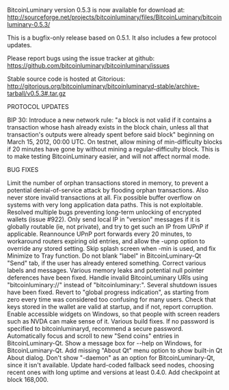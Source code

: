BitcoinLuminary version 0.5.3 is now available for download at:
http://sourceforge.net/projects/bitcoinluminary/files/BitcoinLuminary/bitcoinluminary-0.5.3/

This is a bugfix-only release based on 0.5.1.
It also includes a few protocol updates.

Please report bugs using the issue tracker at github:
https://github.com/bitcoinluminary/bitcoinluminary/issues

Stable source code is hosted at Gitorious:
http://gitorious.org/bitcoinluminary/bitcoinluminaryd-stable/archive-tarball/v0.5.3#.tar.gz

PROTOCOL UPDATES

BIP 30: Introduce a new network rule: "a block is not valid if it contains a transaction whose hash already exists in the block chain, unless all that transaction's outputs were already spent before said block" beginning on March 15, 2012, 00:00 UTC.
On testnet, allow mining of min-difficulty blocks if 20 minutes have gone by without mining a regular-difficulty block. This is to make testing BitcoinLuminary easier, and will not affect normal mode.

BUG FIXES

Limit the number of orphan transactions stored in memory, to prevent a potential denial-of-service attack by flooding orphan transactions. Also never store invalid transactions at all.
Fix possible buffer overflow on systems with very long application data paths. This is not exploitable.
Resolved multiple bugs preventing long-term unlocking of encrypted wallets
(issue #922).
Only send local IP in "version" messages if it is globally routable (ie, not private), and try to get such an IP from UPnP if applicable.
Reannounce UPnP port forwards every 20 minutes, to workaround routers expiring old entries, and allow the -upnp option to override any stored setting.
Skip splash screen when -min is used, and fix Minimize to Tray function.
Do not blank "label" in BitcoinLuminary-Qt "Send" tab, if the user has already entered something.
Correct various labels and messages.
Various memory leaks and potential null pointer deferences have been fixed.
Handle invalid BitcoinLuminary URIs using "bitcoinluminary://" instead of "bitcoinluminary:".
Several shutdown issues have been fixed.
Revert to "global progress indication", as starting from zero every time was considered too confusing for many users.
Check that keys stored in the wallet are valid at startup, and if not, report corruption.
Enable accessible widgets on Windows, so that people with screen readers such as NVDA can make sense of it.
Various build fixes.
If no password is specified to bitcoinluminaryd, recommend a secure password.
Automatically focus and scroll to new "Send coins" entries in BitcoinLuminary-Qt.
Show a message box for --help on Windows, for BitcoinLuminary-Qt.
Add missing "About Qt" menu option to show built-in Qt About dialog.
Don't show "-daemon" as an option for BitcoinLuminary-Qt, since it isn't available.
Update hard-coded fallback seed nodes, choosing recent ones with long uptime and versions at least 0.4.0.
Add checkpoint at block 168,000.

